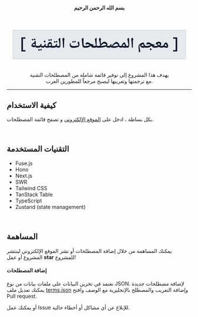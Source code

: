 <div align="center">
  <h4>بسم الله الرحمن الرحيم</h4>

  <br />
  <br />
  
  <img src="./public/logo.svg" />
  <br />
  <br />
  <p>يهدف هذا المشروع إلى توفير قائمة شاملة من المصطلحات التقنية<br />مع ترجمتها وتعريبها ليصبح مرجعاً للمطورين العرب.</p>
</div>

---

## كيفية الاستخدام

بكل بساطة ، ادخل على [الموقع الإلكتروني](https://arabic-tech-glossary.vercel.app) و تصفح قائمة المصطلحات.

<br />

## التقنيات المستخدمة

- Fuse.js
- Hono
- Next.js
- SWR
- Tailwind CSS
- TanStack Table
- TypeScript
- Zustand (state management)

<br />

## المساهمة

يمكنك المساهمة من خلال إضافة المصطلحات أو نشر الموقع الإلكتروني لينتشر المشروع أو عمل **star** للمشروع!

   #### إضافة المصطلحات

نعتمد في تخزين البيانات على ملفات بيانات من نوع JSON. لإضافة مصطلحات جديدة يمكنك تعديل ملف [terms.json](https://github.com/6km/arabic-tech-glossary/blob/main/src/data/terms.json) وإضافة التعريب والمصطلح بالإنجليزية مع الوصف وافتح Pull request.

أو يمكنك عمل Issue للإبلاغ عن أي مشاكل أو أخطاء حالية.
